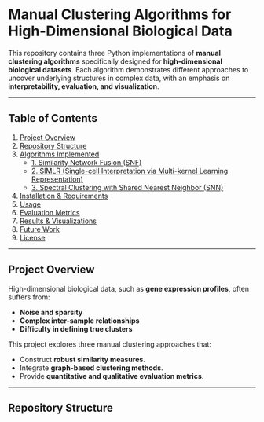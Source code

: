 # **Manual Clustering Algorithms for High-Dimensional Biological Data**

This repository contains three Python implementations of **manual clustering algorithms** specifically designed for **high-dimensional biological datasets**. Each algorithm demonstrates different approaches to uncover underlying structures in complex data, with an emphasis on **interpretability, evaluation, and visualization**.

---

## **Table of Contents**
1. [Project Overview](#project-overview)
2. [Repository Structure](#repository-structure)
3. [Algorithms Implemented](#algorithms-implemented)
   - [1. Similarity Network Fusion (SNF)](#1-similarity-network-fusion-snf)
   - [2. SIMLR (Single-cell Interpretation via Multi-kernel Learning Representation)](#2-simlr-single-cell-interpretation-via-multi-kernel-learning-representation)
   - [3. Spectral Clustering with Shared Nearest Neighbor (SNN)](#3-spectral-clustering-with-shared-nearest-neighbor-snn)
4. [Installation & Requirements](#installation--requirements)
5. [Usage](#usage)
6. [Evaluation Metrics](#evaluation-metrics)
7. [Results & Visualizations](#results--visualizations)
8. [Future Work](#future-work)
9. [License](#license)

---

## **Project Overview**
High-dimensional biological data, such as **gene expression profiles**, often suffers from:
- **Noise and sparsity**
- **Complex inter-sample relationships**
- **Difficulty in defining true clusters**

This project explores three manual clustering approaches that:
- Construct **robust similarity measures**.
- Integrate **graph-based clustering methods**.
- Provide **quantitative and qualitative evaluation metrics**.

---

## **Repository Structure**

